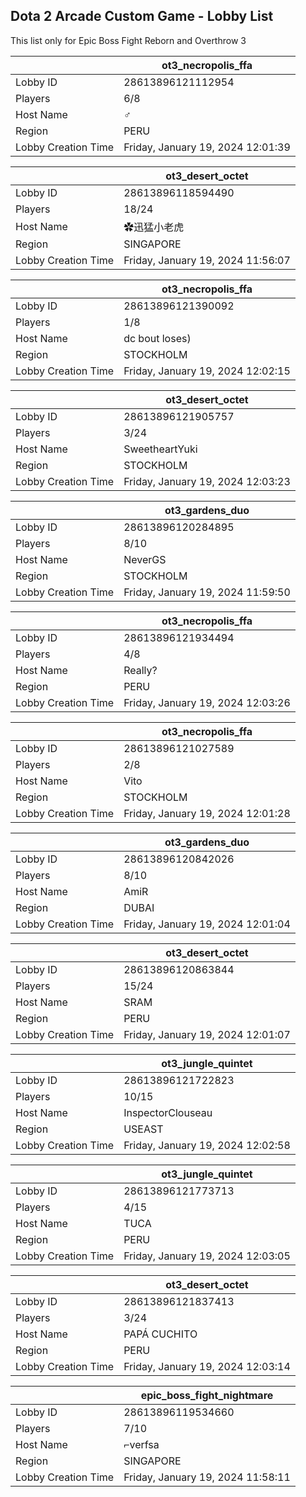 ## Dota 2 Arcade Custom Game - Lobby List

This list only for Epic Boss Fight Reborn and Overthrow 3

|  | ot3_necropolis_ffa |
| ------ | ------ |
| Lobby ID | 28613896121112954 |
| Players | 6/8 |
| Host Name | ♂ |
| Region | PERU |
| Lobby Creation Time | Friday, January 19, 2024 12:01:39 |


|  | ot3_desert_octet |
| ------ | ------ |
| Lobby ID | 28613896118594490 |
| Players | 18/24 |
| Host Name | ✿迅猛小老虎 |
| Region | SINGAPORE |
| Lobby Creation Time | Friday, January 19, 2024 11:56:07 |


|  | ot3_necropolis_ffa |
| ------ | ------ |
| Lobby ID | 28613896121390092 |
| Players | 1/8 |
| Host Name | dc bout loses) |
| Region | STOCKHOLM |
| Lobby Creation Time | Friday, January 19, 2024 12:02:15 |


|  | ot3_desert_octet |
| ------ | ------ |
| Lobby ID | 28613896121905757 |
| Players | 3/24 |
| Host Name | SweetheartYuki |
| Region | STOCKHOLM |
| Lobby Creation Time | Friday, January 19, 2024 12:03:23 |


|  | ot3_gardens_duo |
| ------ | ------ |
| Lobby ID | 28613896120284895 |
| Players | 8/10 |
| Host Name | NeverGS |
| Region | STOCKHOLM |
| Lobby Creation Time | Friday, January 19, 2024 11:59:50 |


|  | ot3_necropolis_ffa |
| ------ | ------ |
| Lobby ID | 28613896121934494 |
| Players | 4/8 |
| Host Name | Really? |
| Region | PERU |
| Lobby Creation Time | Friday, January 19, 2024 12:03:26 |


|  | ot3_necropolis_ffa |
| ------ | ------ |
| Lobby ID | 28613896121027589 |
| Players | 2/8 |
| Host Name | Vito |
| Region | STOCKHOLM |
| Lobby Creation Time | Friday, January 19, 2024 12:01:28 |


|  | ot3_gardens_duo |
| ------ | ------ |
| Lobby ID | 28613896120842026 |
| Players | 8/10 |
| Host Name | AmiR |
| Region | DUBAI |
| Lobby Creation Time | Friday, January 19, 2024 12:01:04 |


|  | ot3_desert_octet |
| ------ | ------ |
| Lobby ID | 28613896120863844 |
| Players | 15/24 |
| Host Name | SRAM |
| Region | PERU |
| Lobby Creation Time | Friday, January 19, 2024 12:01:07 |


|  | ot3_jungle_quintet |
| ------ | ------ |
| Lobby ID | 28613896121722823 |
| Players | 10/15 |
| Host Name | InspectorClouseau |
| Region | USEAST |
| Lobby Creation Time | Friday, January 19, 2024 12:02:58 |


|  | ot3_jungle_quintet |
| ------ | ------ |
| Lobby ID | 28613896121773713 |
| Players | 4/15 |
| Host Name | TUCA |
| Region | PERU |
| Lobby Creation Time | Friday, January 19, 2024 12:03:05 |


|  | ot3_desert_octet |
| ------ | ------ |
| Lobby ID | 28613896121837413 |
| Players | 3/24 |
| Host Name | PAPÁ CUCHITO |
| Region | PERU |
| Lobby Creation Time | Friday, January 19, 2024 12:03:14 |


|  | epic_boss_fight_nightmare |
| ------ | ------ |
| Lobby ID | 28613896119534660 |
| Players | 7/10 |
| Host Name | ⌐verfsa |
| Region | SINGAPORE |
| Lobby Creation Time | Friday, January 19, 2024 11:58:11 |


